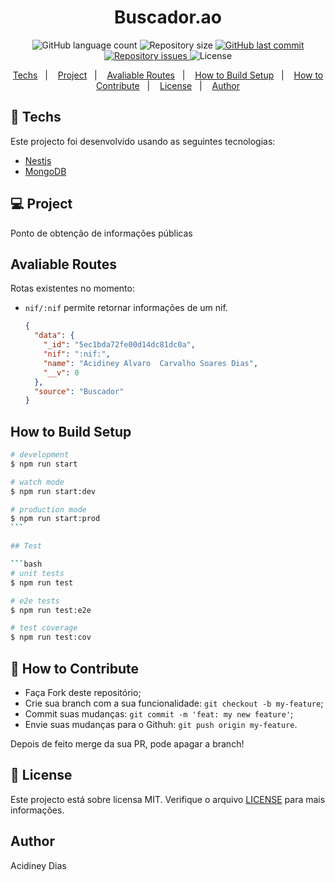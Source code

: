 <h1 align="center">
    Buscador.ao
</h1>
<p align="center">
    <img alt="GitHub language count" src="https://img.shields.io/github/languages/count/acidiney/buscador-ao">
  	<img alt="Repository size" src="https://img.shields.io/github/repo-size/acidiney/buscador-ao">
  	<a href="https://github.com/acidiney/buscador-ao/commits/master">
    	<img alt="GitHub last commit" src="https://img.shields.io/github/last-commit/acidiney/buscador-ao">
  	</a>
  	<a href="https://github.com/acidiney/buscador-ao/issues">
    	<img alt="Repository issues" src="https://img.shields.io/github/issues/acidiney/buscador-ao">
  	</a>
  	<img alt="License" src="https://img.shields.io/badge/license-MIT-brightgreen">
</p>

<p align="center">
  <a href="#rocket-techs">Techs</a>&nbsp;&nbsp;&nbsp;|&nbsp;&nbsp;&nbsp;
  <a href="#-project">Project</a>&nbsp;&nbsp;&nbsp;|&nbsp;&nbsp;&nbsp;
  <a href="#avaliable-routes">Avaliable Routes</a>&nbsp;&nbsp;&nbsp;|&nbsp;&nbsp;&nbsp;
  <a href="#-how-to-build-setup">How to Build Setup</a>&nbsp;&nbsp;&nbsp;|&nbsp;&nbsp;&nbsp;
  <a href="#-how-to-contribute">How to Contribute</a>&nbsp;&nbsp;&nbsp;|&nbsp;&nbsp;&nbsp;
  <a href="#memo-license">License</a>&nbsp;&nbsp;&nbsp;|&nbsp;&nbsp;&nbsp;
  <a href="#-author">Author</a>
</p>



## :rocket: Techs

Este projecto foi desenvolvido usando as seguintes tecnologias:

- [Nestjs](https://nestjs.org)
- [MongoDB](https://mongodb.com)

## 💻 Project

Ponto de obtenção de informações públicas

## Avaliable Routes

Rotas existentes no momento:

- `nif/:nif` permite retornar informações de um nif.

  ```json
  {
    "data": {
      "_id": "5ec1bda72fe00d14dc81dc0a",
      "nif": ":nif:",
      "name": "Acidiney Alvaro  Carvalho Soares Dias",
      "__v": 0
    },
    "source": "Buscador"
  }
  ```

  


## How to  Build Setup

```bash
# development
$ npm run start

# watch mode
$ npm run start:dev

# production mode
$ npm run start:prod
​```

## Test

​```bash
# unit tests
$ npm run test

# e2e tests
$ npm run test:e2e

# test coverage
$ npm run test:cov
```

## 🤔 How to Contribute

- Faça Fork deste repositório;
- Crie sua branch com a sua funcionalidade: `git checkout -b my-feature`;
- Commit suas mudanças: `git commit -m 'feat: my new feature'`;
- Envie suas mudanças para o Githuh: `git push origin my-feature`.

Depois de feito merge da sua PR, pode apagar a branch!

## :memo: License

Este projecto está sobre licensa MIT. Verifique o arquivo [LICENSE](LICENSE) para mais informações.

## Author

Acidiney Dias
